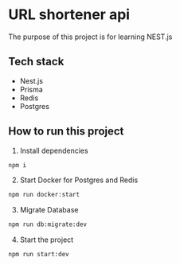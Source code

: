 # URL shortener api

The purpose of this project is for learning NEST.js

## Tech stack

- Nest.js
- Prisma
- Redis
- Postgres

## How to run this project

1. Install dependencies

```bash
npm i
```

2. Start Docker for Postgres and Redis

```bash
npm run docker:start
```

3. Migrate Database

```bash
npm run db:migrate:dev

```

4. Start the project

```bash
npm run start:dev
```

